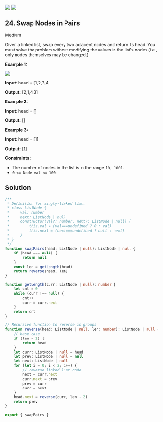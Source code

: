 [![](https://img.shields.io/github/stars/javadev/LeetCode-in-All?label=Stars&style=flat-square)](https://github.com/javadev/LeetCode-in-All)
[![](https://img.shields.io/github/forks/javadev/LeetCode-in-All?label=Fork%20me%20on%20GitHub%20&style=flat-square)](https://github.com/javadev/LeetCode-in-All/fork)

## 24\. Swap Nodes in Pairs

Medium

Given a linked list, swap every two adjacent nodes and return its head. You must solve the problem without modifying the values in the list's nodes (i.e., only nodes themselves may be changed.)

**Example 1:**

![](https://assets.leetcode.com/uploads/2020/10/03/swap_ex1.jpg)

**Input:** head = [1,2,3,4]

**Output:** [2,1,4,3] 

**Example 2:**

**Input:** head = []

**Output:** [] 

**Example 3:**

**Input:** head = [1]

**Output:** [1] 

**Constraints:**

*   The number of nodes in the list is in the range `[0, 100]`.
*   `0 <= Node.val <= 100`

## Solution

```typescript
/**
 * Definition for singly-linked list.
 * class ListNode {
 *     val: number
 *     next: ListNode | null
 *     constructor(val?: number, next?: ListNode | null) {
 *         this.val = (val===undefined ? 0 : val)
 *         this.next = (next===undefined ? null : next)
 *     }
 * }
 */
function swapPairs(head: ListNode | null): ListNode | null {
    if (head === null) {
        return null
    }
    const len = getLength(head)
    return reverse(head, len)
}

function getLength(curr: ListNode | null): number {
    let cnt = 0
    while (curr !== null) {
        cnt++
        curr = curr.next
    }
    return cnt
}

// Recursive function to reverse in groups
function reverse(head: ListNode | null, len: number): ListNode | null {
    // base case
    if (len < 2) {
        return head
    }
    let curr: ListNode | null = head
    let prev: ListNode | null = null
    let next: ListNode | null
    for (let i = 0; i < 2; i++) {
        // reverse linked list code
        next = curr.next
        curr.next = prev
        prev = curr
        curr = next
    }
    head.next = reverse(curr, len - 2)
    return prev
}

export { swapPairs }
```